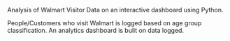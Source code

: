 Analysis of Walmart Visitor Data on an interactive dashboard using Python.

People/Customers who visit Walmart is logged based on age group classification.
An analytics dashboard is bulit on data logged.
